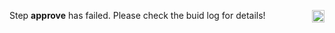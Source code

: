 Step **approve** has failed. Please check the buid log for details! <img src="https://raw.githubusercontent.com/OpenUserCSS/openusercss.org/master/ci/images/cross.png" alt="Cross" height="20" width="20" align="right"></img>
